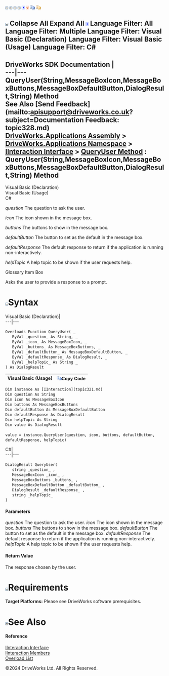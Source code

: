 ![](dotnetimages/collapse.gif) ![](dotnetimages/expand.gif) ![](dotnetimages/collapse.gif) ![](dotnetimages/expand.gif) ![](dotnetimages/drpdown.gif) ![](dotnetimages/drpdown_orange.gif) ![](dotnetimages/copycode.gif) ![](dotnetimages/copycodeHighlight.gif)

![](dotnetimages/collapse.gif) Collapse All Expand All ![](dotnetimages/drpdown.gif) Language Filter: All  Language Filter: Multiple  Language Filter: Visual Basic (Declaration) Language Filter: Visual Basic (Usage) Language Filter: C#  
---  
DriveWorks SDK Documentation  |   
---|---  
QueryUser(String,MessageBoxIcon,MessageBoxButtons,MessageBoxDefaultButton,DialogResult,String) Method   
See Also [Send Feedback](mailto:apisupport@driveworks.co.uk?subject=Documentation Feedback: topic328.md)  
[DriveWorks.Applications Assembly](topic13.md) > [DriveWorks.Applications Namespace](topic16.md) > [IInteraction Interface](topic321.md) > [QueryUser Method](topic326.md) : QueryUser(String,MessageBoxIcon,MessageBoxButtons,MessageBoxDefaultButton,DialogResult,String) Method  
---  
  
Visual Basic (Declaration)    
Visual Basic (Usage)    
C# 

_question_
    The question to ask the user.

_icon_
    The icon shown in the message box.

_buttons_
    The buttons to show in the message box.

_defaultButton_
    The button to set as the default in the message box.

_defaultResponse_
    The default response to return if the application is running non-interactively.

_helpTopic_
    A help topic to be shown if the user requests help.

Glossary Item Box

Asks the user to provide a response to a prompt. 

# ![](dotnetimages/collapse.gif)Syntax

Visual Basic (Declaration)|   
---|---  
      
    
    Overloads Function QueryUser( _
       ByVal _question_ As String, _
       ByVal _icon_ As MessageBoxIcon, _
       ByVal _buttons_ As MessageBoxButtons, _
       ByVal _defaultButton_ As MessageBoxDefaultButton, _
       ByVal _defaultResponse_ As DialogResult, _
       ByVal _helpTopic_ As String _
    ) As DialogResult  
  
Visual Basic (Usage)| ![](dotnetimages/copycode.gif)Copy Code  
---|---  
      
    
    Dim instance As [IInteraction](topic321.md)
    Dim question As String
    Dim icon As MessageBoxIcon
    Dim buttons As MessageBoxButtons
    Dim defaultButton As MessageBoxDefaultButton
    Dim defaultResponse As DialogResult
    Dim helpTopic As String
    Dim value As DialogResult
     
    value = instance.QueryUser(question, icon, buttons, defaultButton, defaultResponse, helpTopic)  
  
C#|   
---|---  
      
    
    DialogResult QueryUser( 
       string _question_ ,
       MessageBoxIcon _icon_ ,
       MessageBoxButtons _buttons_ ,
       MessageBoxDefaultButton _defaultButton_ ,
       DialogResult _defaultResponse_ ,
       string _helpTopic_
    )  
  
#### Parameters

 _question_
    The question to ask the user.
_icon_
    The icon shown in the message box.
_buttons_
    The buttons to show in the message box.
_defaultButton_
    The button to set as the default in the message box.
_defaultResponse_
    The default response to return if the application is running non-interactively.
_helpTopic_
    A help topic to be shown if the user requests help.

#### Return Value

The response chosen by the user.

# ![](dotnetimages/collapse.gif)Requirements

**Target Platforms:** Please see DriveWorks software prerequisites.

# ![](dotnetimages/collapse.gif)See Also

#### Reference

[IInteraction Interface](topic321.md)   
[IInteraction Members](topic322.md)   
[Overload List](topic326.md)

©2024 DriveWorks Ltd. All Rights Reserved.
